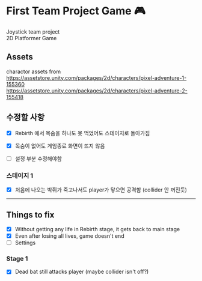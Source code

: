 # First Team Project Game 🎮
Joystick team project  
2D Platformer Game

## Assets
charactor assets from  
<https://assetstore.unity.com/packages/2d/characters/pixel-adventure-1-155360>  
<https://assetstore.unity.com/packages/2d/characters/pixel-adventure-2-155418>


## 수정할 사항
- [x] Rebirth 에서 목숨을 하나도 못 먹었어도 스테이지로 돌아가짐
- [x] 목숨이 없어도 게임종료 화면이 뜨지 않음
- [ ] 설정 부분 수정해야함


### 스테이지 1
- [X] 처음에 나오는 박쥐가 죽고나서도 player가 닿으면 공격함 (collider 안 꺼진듯)


---
## Things to fix
- [x] Without getting any life in Rebirth stage, it gets back to main stage
- [x] Even after losing all lives, game doesn't end
- [ ] Settings
### Stage 1
- [X] Dead bat still attacks player (maybe collider isn't off?)

